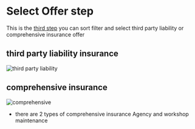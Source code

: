 # Select Offer step

This is the [third step](https://insurance.inovola-stage.com/insuranceOffers/) you can sort filter and select third party liability or comprehensive insurance offer

## third party liability insurance

![third party liability](/images/steps/step3-third_party_liability.png)

## comprehensive insurance

![comprehensive](/images/steps/step3-comprehensive.png)

- there are 2 types of comprehensive insurance Agency and workshop maintenance

